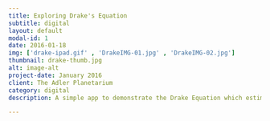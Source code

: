 ```yaml
---
title: Exploring Drake's Equation
subtitle: digital
layout: default
modal-id: 1
date: 2016-01-18
img: ['drake-ipad.gif' , 'DrakeIMG-01.jpg' , 'DrakeIMG-02.jpg']
thumbnail: drake-thumb.jpg
alt: image-alt
project-date: January 2016
client: The Adler Planetarium
category: digital
description: A simple app to demonstrate the Drake Equation which estimates active, communicative extraterrestrial civilizations in our Milky Way galaxy. Created for The Adler Planetarium's Adler After Dark event.

---
```

